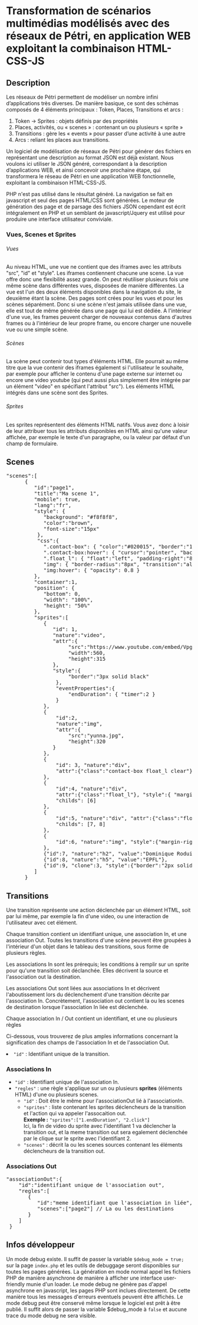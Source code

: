 # Transformation de scénarios multimédias modélisés avec des réseaux de Pétri, en application WEB exploitant la combinaison HTML-CSS-JS

## Description
Les réseaux de Pétri permettent de modéliser un nombre infini d’applications très diverses. De manière basique, ce sont des schémas composés de 4 éléments principaux : Token, Places, Transitions et arcs : 
1.	Token -> Sprites : objets définis par des propriétés
2.	Places, activités, ou « scenes » : contenant un ou plusieurs « sprite »
3.	Transitions : gère les « events » pour passer d’une activité à une autre
4.	Arcs : reliant les places aux transitions.

Un logiciel de modélisation de réseaux de Pétri pour générer des fichiers en représentant une description au format JSON est déjà existant. Nous voulons ici utiliser le JSON généré, correspondant à la description d’applications WEB, et ainsi concevoir une 
prochaine étape, qui transformera le réseau de Pétri en une application WEB fonctionnelle, exploitant la combinaison HTML-CSS-JS. 

PHP n'est pas utilisé dans le résultat généré. La navigation se fait en javascript et seul des pages HTML/CSS sont générées. 
Le moteur de génération des page et de parsage des fichiers JSON cependant est écrit intégralement en PHP et un semblant de javascript/Jquery est utilisé pour produire une interface utilisateur conviviale.

### Vues, Scenes et Sprites
<h6>Vues</h6>
Au niveau HTML, une vue ne contient que des iframes avec les attributs "src", "id" et "style". Les iframes contiennent chacune une scene. La vue offre donc une flexibilité assez grande. On peut réutiliser plusieurs fois une même scène dans différentes vues, disposées de manière différentes. La vue est l'un des deux éléments disponibles dans la navigation du site, le deuxième étant la scène. Des pages sont crées pour les vues et pour les scènes séparément. Donc si une scène n'est jamais utilisée dans une vue, elle est tout de même générée dans une page qui lui est dédiée. A l'intérieur d'une vue, les frames peuvent charger de nouveaux contenus dans d'autres frames ou à l'intérieur de leur propre frame, ou encore charger une nouvelle vue ou une simple scène.

<h6>Scènes</h6>
La scène peut contenir tout types d'éléments HTML. Elle pourrait au même titre que la vue contenir des iframes également si l'utilisateur le souhaite, par exemple pour afficher le contenu d'une page externe sur internet ou encore une video youtube (qui peut aussi plus simplement être intégrée par un élément "video" en spécifiant l'attribut "src"). Les éléments HTML intégrés dans une scène sont des Sprites.

<h6>Sprites</h6>
Les sprites représentent des éléments HTML natifs. Vous avez donc à loisir de leur attribuer tous les attributs disponibles en HTML ainsi qu'une valeur affichée, par exemple le texte d'un paragraphe, ou la valeur par défaut d'un champ de formulaire.  

## Scenes
<pre>
"scenes":[
      {
         "id":"page1",
		 "title":"Ma scene 1",
		 "mobile": true,
		 "lang":"fr",
		 "style": {
			"background": "#f8f8f8",
			"color":"brown",
			"font-size":"15px"
		  },
		  "css":{
			".contact-box": { "color":"#020015", "border":"1px solid #ddd", "background":"linear-gradient(to bottom,  rgba(222,239,255,1) 0%,rgba(152,190,222,1) 100%)", "border-radius":"8px", "padding":"6px", "margin":"20px auto" },
			".contact-box:hover": { "cursor":"pointer", "background":"linear-gradient(to top,  rgba(222,239,255,1) 0%,rgba(152,190,222,1) 100%)" },
			".float_l": { "float":"left", "padding-right":"8px" },
			"img": { "border-radius":"8px", "transition":"all 0.2s linear", "text-align":"center" },
			"img:hover": { "opacity": 0.8 }
		 },
		 "container":1,
		 "position": {
		 	"bottom": 0,
		 	"width": "100%",
		 	"height": "50%"
		 },
         "sprites":[
            {
               "id": 1,
               "nature":"video",
               "attr":{
					"src":"https://www.youtube.com/embed/Vpg9yizPP_g",
					"width":560,
					"height":315
			   },
			   "style":{
					"border":"3px solid black"
				},
				"eventProperties":{
					"endDuration": { "timer":2 }
 				}
            },
			{
				"id":2,
				"nature":"img",
				"attr":{
					"src":"yunna.jpg",
					"height":320
			   }
			},
			{
				"id": 3, "nature":"div",
				"attr":{"class":"contact-box float_l clear"}, "childs": [4, 5]
			},
			{
				"id":4, "nature":"div",
				"attr":{"class":"float_l"}, "style":{ "margin-right":"20px"},
				"childs": [6]
			},
			{
				"id":5, "nature":"div", "attr":{"class":"float_l"},
				"childs": [7, 8]
			},
			{
				"id":6, "nature":"img", "style":{"margin-right":"10px"}, "attr":{"src":"https://scontent-frx5-1.xx.fbcdn.net/v/t1.0-9/22045584_10214332095521962_2816500085493263649_n.jpg?oh=43eef7581d707362c13306aeac10e41a&oe=5A7A2AA9", "width":115}
			},
			{"id":7, "nature":"h2", "value":"Dominique Roduit"},
			{"id":8, "nature":"h5", "value":"EPFL"},
			{"id":9, "clone":3, "style":{"border":"2px solid black"}, "count":2 }
         ]
      }
</pre>


## Transitions

<p>Une transition représente une action déclenchée par un élément HTML, soit par lui même, par exemple la fin d'une video, ou une interaction de l'utilisateur avec cet élément. </p>

<p>Chaque transition contient un identifiant unique, une association In, et une association Out. Toutes les transitions d'une scène peuvent être groupées à l'intérieur d'un objet dans le tableau des transitions, sous forme de plusieurs règles.</p>

<p>Les associations In sont les prérequis; les conditions à remplir sur un sprite pour qu'une transition soit déclanchée. Elles décrivent la source et l'association out la destination.</p>

<p>Les associations Out sont liées aux associations In et décrivent l'aboutissement lors du déclenchement d'une transition décrite par l'association In. Concrètement, l'association out contient la ou les scenes de destination lorsque l'association In liée est déclenchée.</p>

Chaque association In / Out contient un identifiant, et une ou plusieurs règles

Ci-dessous, vous trouverez de plus amples informations concernant la signification des champs de l'association In et de l'association Out.

<li><code>"id"</code> : Identifiant unique de la transition.</li>

### Associations In

<p>
  <ul>
    <li><code>"id"</code> : Identifiant unique de l'association In.</li>
    <li><code>"regles"</code> : une règle s'applique sur un ou plusieurs <b>sprites</b> (éléments HTML) d'une ou plusieurs scenes.
      <ul>
      <li><code>"id"</code> : Doit être le même pour l'associationOut lié à l'associationIn.</li>
      <li><code>"sprites"</code> : liste contenant les sprites déclencheurs de la transition et l'action qui va appeler l'assocaition out.<br>
        <b>Exemple :</b> <code>"sprites":["1.endDuration", "2.click"]</code><br>Ici, la fin de video du sprite avec l'identifiant 1 va déclencher la transition out, et la meme transition out sera egalement déclenchée par le clique sur le sprite avec l'identifiant 2.</li>
      <li><code>"scenes"</code> : décrit la ou les scenes sources contenant les éléments déclencheurs de la transition out.</li>
      </ul>
  </li>
  </ul>
</p>



### Associations Out
<pre>"associationOut":{
    "id":"identifiant unique de l'association out",
    "regles":[ 
       {
          "id":"meme identifiant que l'association in liée",
          "scenes":["page2"] // La ou les destinations
       }
    ]
 }
</pre>


## Infos développeur
Un mode debug existe. Il suffit de passer la variable <code>$debug_mode = true;</code> sur la page <code>index.php</code> et les outils de debuggage seront disponibles sur toutes les pages générées. La génération en mode normal appel les fichiers PHP de manière asynchrone de manière à afficher une interface user-friendly munie d'un loader. Le mode debug ne génère pas d'appel asynchrone en javascript, les pages PHP sont inclues directement. De cette manière tous les messages d'erreurs eventuels peuvent être affichés. Le mode debug peut être conservé même lorsque le logiciel est prêt à être publié. Il suffit alors de passer la variable $debug_mode à <code>false</code> et aucune trace du mode debug ne sera visible.




